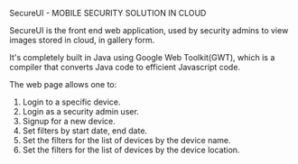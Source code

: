 SecureUI - MOBILE SECURITY SOLUTION IN CLOUD

SecureUI is the front end web application, used by security admins to view images stored in cloud, in gallery form.

It's completely built in Java using Google Web Toolkit(GWT), which is a compiler that converts Java code to efficient Javascript code.

The web page allows one to:
1. Login to a specific device.
2. Login as a security admin user.
3. Signup for a new device.
4. Set filters by start date, end date.
5. Set the filters for the list of devices by the device name.
6. Set the filters for the list of devices by the device location.